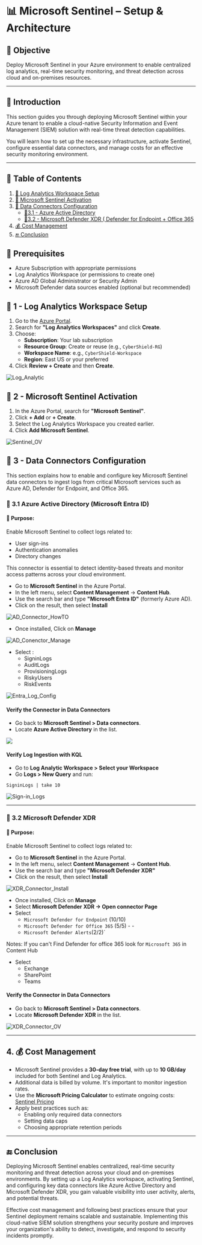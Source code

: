 # 📊 Microsoft Sentinel – Setup & Architecture

## 🎯 Objective

Deploy Microsoft Sentinel in your Azure environment to enable centralized log analytics, real-time security monitoring, and threat detection across cloud and on-premises resources.

---

## 📝 Introduction

This section guides you through deploying Microsoft Sentinel within your Azure tenant to enable a cloud-native Security Information and Event Management (SIEM) solution with real-time threat detection capabilities.

You will learn how to set up the necessary infrastructure, activate Sentinel, configure essential data connectors, and manage costs for an effective security monitoring environment.

---

## 📘 Table of Contents

1. [🚀 Log Analytics Workspace Setup](https://github.com/AliChoukatli/CyberShield-Enterprise/blob/main/06_Threat_Detection_%26_Simulation/Documentation/01_Microsoft_Sentinel_Setup.md#-1---log-analytics-workspace-setup)
2. [🚀 Microsoft Sentinel Activation](https://github.com/AliChoukatli/CyberShield-Enterprise/blob/main/06_Threat_Detection_&_Simulation/Documentation/01_Microsoft_Sentinel_Setup.md#-2---microsoft-sentinel-activation)
3. [🚀 Data Connectors Configuration](https://github.com/AliChoukatli/CyberShield-Enterprise/blob/main/06_Threat_Detection_&_Simulation/Documentation/01_Microsoft_Sentinel_Setup.md#-3---data-connectors-configuration)
    - [🔹3.1 - Azure Active Directory](https://github.com/AliChoukatli/CyberShield-Enterprise/blob/main/06_Threat_Detection_&_Simulation/Documentation/01_Microsoft_Sentinel_Setup.md#-31-azure-active-directory-microsoft-entra-id)
    - [🔹3.2 - Microsoft Defender XDR ( Defender for Endpoint + Office 365](https://github.com/AliChoukatli/CyberShield-Enterprise/blob/main/06_Threat_Detection_&_Simulation/Documentation/01_Microsoft_Sentinel_Setup.md#-32-microsoft-defender-xdr)
4. [💰 Cost Management](https://github.com/AliChoukatli/CyberShield-Enterprise/blob/main/06_Threat_Detection_&_Simulation/Documentation/01_Microsoft_Sentinel_Setup.md#4--cost-management)
5. [🔚 Conclusion](https://github.com/AliChoukatli/CyberShield-Enterprise/blob/main/06_Threat_Detection_&_Simulation/Documentation/01_Microsoft_Sentinel_Setup.md#-conclusion)

## 🧰 Prerequisites

- Azure Subscription with appropriate permissions
- Log Analytics Workspace (or permissions to create one)
- Azure AD Global Administrator or Security Admin
- Microsoft Defender data sources enabled (optional but recommended)


## 🚀 **1 - Log Analytics Workspace Setup**

1. Go to the [Azure Portal](https://portal.azure.com).
2. Search for **"Log Analytics Workspaces"** and click **Create**.
3. Choose:
   - **Subscription**: Your lab subscription
   - **Resource Group**: Create or reuse (e.g., `CyberShield-RG`)
   - **Workspace Name**: e.g., `CyberShield-Workspace`
   - **Region**: East US or your preferred
4. Click **Review + Create** and then **Create**.

![Log_Analytic](https://github.com/AliChoukatli/CyberShield-Enterprise/blob/main/06_Threat_Detection_%26_Simulation/Screenshots/Log_Analytic_Ov.png)

## 🚀 **2 - Microsoft Sentinel Activation**

1. In the Azure Portal, search for **"Microsoft Sentinel"**.
2. Click **+ Add** or **+ Create**.
3. Select the Log Analytics Workspace you created earlier.
4. Click **Add Microsoft Sentinel**.

![Sentinel_OV](https://github.com/AliChoukatli/CyberShield-Enterprise/blob/main/06_Threat_Detection_%26_Simulation/Screenshots/Sentinel_OV.png)


## 🚀 **3 - Data Connectors Configuration**

This section explains how to enable and configure key Microsoft Sentinel data connectors to ingest logs from critical Microsoft services such as Azure AD, Defender for Endpoint, and Office 365.

### 🔹 **3.1 Azure Active Directory (Microsoft Entra ID)**

#### 🎯 **Purpose:**

Enable Microsoft Sentinel to collect logs related to:
- User sign-ins
- Authentication anomalies
- Directory changes

This connector is essential to detect identity-based threats and monitor access patterns across your cloud environment.

- Go to **Microsoft Sentinel** in the Azure Portal.
- In the left menu, select **Content Management** → **Content Hub**.
- Use the search bar and type **"Microsoft Entra ID"** (formerly Azure AD).
- Click on the result, then select **Install**

![AD_Connector_HowTO](https://github.com/AliChoukatli/CyberShield-Enterprise/blob/main/06_Threat_Detection_%26_Simulation/Screenshots/AD_Connector_Install.png)

- Once installed, Click on **Manage**

![AD_Conenctor_Manage](https://github.com/AliChoukatli/CyberShield-Enterprise/blob/main/06_Threat_Detection_%26_Simulation/Screenshots/AD_Connector_Manage.png)

- Select :
  - SigninLogs
  - AuditLogs
  - ProvisioningLogs 
  - RiskyUsers 
  - RiskEvents

![Entra_Log_Config](https://github.com/AliChoukatli/CyberShield-Enterprise/blob/main/06_Threat_Detection_%26_Simulation/Screenshots/Entra_Log_config.png)

#### Verify the Connector in Data Connectors
- Go back to **Microsoft Sentinel > Data connectors**.
- Locate **Azure Active Directory** in the list.

![](https://github.com/AliChoukatli/CyberShield-Enterprise/blob/main/06_Threat_Detection_%26_Simulation/Screenshots/Data_Connector.png)


#### Verify Log Ingestion with KQL

- Go to **Log Analytic Workspace > Select your Workspace**  
- Go **Logs > New Query** and run:

```kql
SigninLogs | take 10
```

![Sign-in_Logs](https://github.com/AliChoukatli/CyberShield-Enterprise/blob/main/06_Threat_Detection_%26_Simulation/Screenshots/Sign-in_Logs.png)

---

### 🔹 **3.2 Microsoft Defender XDR**

#### 🎯 **Purpose:**

Enable Microsoft Sentinel to collect logs related to:

- Go to **Microsoft Sentinel** in the Azure Portal.
- In the left menu, select **Content Management** → **Content Hub**.
- Use the search bar and type **"Microsoft Defender XDR"**
- Click on the result, then select **Install**

![XDR_Connector_Install](https://github.com/AliChoukatli/CyberShield-Enterprise/blob/main/06_Threat_Detection_%26_Simulation/Screenshots/XDR_Connector_Install.png)

- Once installed, Click on **Manage**
- Select **Microsoft Defender XDR -> Open connector Page**
- Select
    - `Microsoft Defender for Endpoint` (10/10)
    - `Microsoft Defender for Office 365` (5/5) - - 
    - `Microsoft Defender Alerts`(2/2)`


Notes: 
If you can't Find Defender for office 365  look for `Microsoft 365` in Content Hub
- Select
  - Exchange
  - SharePoint
  - Teams
  
#### Verify the Connector in Data Connectors
- Go back to **Microsoft Sentinel > Data connectors**.
- Locate **Microsoft Defender XDR** in the list.

![XDR_Connector_OV](https://github.com/AliChoukatli/CyberShield-Enterprise/blob/main/06_Threat_Detection_%26_Simulation/Screenshots/XDR_Connector_OV.png)

---

## 4. 💰 Cost Management

- Microsoft Sentinel provides a **30-day free trial**, with up to **10 GB/day** included for both Sentinel and Log Analytics.
- Additional data is billed by volume. It's important to monitor ingestion rates.
- Use the **Microsoft Pricing Calculator** to estimate ongoing costs: [Sentinel Pricing](https://azure.microsoft.com/en-us/pricing/details/microsoft-sentinel/)
- Apply best practices such as:
  - Enabling only required data connectors
  - Setting data caps
  - Choosing appropriate retention periods

---

## 🔚 Conclusion

Deploying Microsoft Sentinel enables centralized, real-time security monitoring and threat detection across your cloud and on-premises environments. By setting up a Log Analytics workspace, activating Sentinel, and configuring key data connectors like Azure Active Directory and Microsoft Defender XDR, you gain valuable visibility into user activity, alerts, and potential threats.

Effective cost management and following best practices ensure that your Sentinel deployment remains scalable and sustainable. Implementing this cloud-native SIEM solution strengthens your security posture and improves your organization's ability to detect, investigate, and respond to security incidents promptly.

